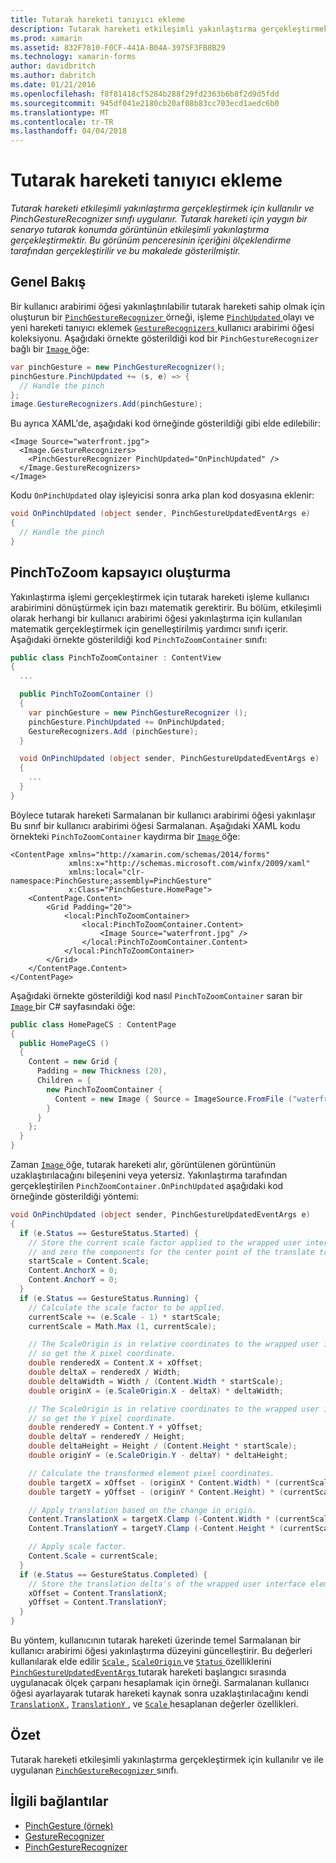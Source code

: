 ```yaml
---
title: Tutarak hareketi tanıyıcı ekleme
description: Tutarak hareketi etkileşimli yakınlaştırma gerçekleştirmek için kullanılır ve PinchGestureRecognizer sınıfı uygulanır. Tutarak hareketi için yaygın bir senaryo tutarak konumda görüntünün etkileşimli yakınlaştırma gerçekleştirmektir. Bu görünüm penceresinin içeriğini ölçeklendirme tarafından gerçekleştirilir ve bu makalede gösterilmiştir.
ms.prod: xamarin
ms.assetid: 832F7810-F0CF-441A-B04A-3975F3FB8B29
ms.technology: xamarin-forms
author: davidbritch
ms.author: dabritch
ms.date: 01/21/2016
ms.openlocfilehash: f8f81418cf5284b288f29fd2363b6b8f2d9d5fdd
ms.sourcegitcommit: 945df041e2180cb20af08b83cc703ecd1aedc6b0
ms.translationtype: MT
ms.contentlocale: tr-TR
ms.lasthandoff: 04/04/2018
---
```

# <a name="adding-a-pinch-gesture-recognizer"></a>Tutarak hareketi tanıyıcı ekleme

_Tutarak hareketi etkileşimli yakınlaştırma gerçekleştirmek için kullanılır ve PinchGestureRecognizer sınıfı uygulanır. Tutarak hareketi için yaygın bir senaryo tutarak konumda görüntünün etkileşimli yakınlaştırma gerçekleştirmektir. Bu görünüm penceresinin içeriğini ölçeklendirme tarafından gerçekleştirilir ve bu makalede gösterilmiştir._

## <a name="overview"></a>Genel Bakış

Bir kullanıcı arabirimi öğesi yakınlaştırılabilir tutarak hareketi sahip olmak için oluşturun bir [ `PinchGestureRecognizer` ](https://developer.xamarin.com/api/type/Xamarin.Forms.PinchGestureRecognizer/) örneği, işleme [ `PinchUpdated` ](https://developer.xamarin.com/api/event/Xamarin.Forms.PinchGestureRecognizer.PinchUpdated/) olayı ve yeni hareketi tanıyıcı eklemek [ `GestureRecognizers` ](https://developer.xamarin.com/api/property/Xamarin.Forms.View.GestureRecognizers/) kullanıcı arabirimi öğesi koleksiyonu. Aşağıdaki örnekte gösterildiği kod bir `PinchGestureRecognizer` bağlı bir [ `Image` ](https://developer.xamarin.com/api/type/Xamarin.Forms.Image/) öğe:

```csharp
var pinchGesture = new PinchGestureRecognizer();
pinchGesture.PinchUpdated += (s, e) => {
  // Handle the pinch
};
image.GestureRecognizers.Add(pinchGesture);
```

Bu ayrıca XAML'de, aşağıdaki kod örneğinde gösterildiği gibi elde edilebilir:

```xaml
<Image Source="waterfront.jpg">
  <Image.GestureRecognizers>
    <PinchGestureRecognizer PinchUpdated="OnPinchUpdated" />
  </Image.GestureRecognizers>
</Image>
```

Kodu `OnPinchUpdated` olay işleyicisi sonra arka plan kod dosyasına eklenir:

```csharp
void OnPinchUpdated (object sender, PinchGestureUpdatedEventArgs e)
{
  // Handle the pinch
}
```

## <a name="creating-a-pinchtozoom-container"></a>PinchToZoom kapsayıcı oluşturma

Yakınlaştırma işlemi gerçekleştirmek için tutarak hareketi işleme kullanıcı arabirimini dönüştürmek için bazı matematik gerektirir. Bu bölüm, etkileşimli olarak herhangi bir kullanıcı arabirimi öğesi yakınlaştırma için kullanılan matematik gerçekleştirmek için genelleştirilmiş yardımcı sınıfı içerir. Aşağıdaki örnekte gösterildiği kod `PinchToZoomContainer` sınıfı:

```csharp
public class PinchToZoomContainer : ContentView
{
  ...

  public PinchToZoomContainer ()
  {
    var pinchGesture = new PinchGestureRecognizer ();
    pinchGesture.PinchUpdated += OnPinchUpdated;
    GestureRecognizers.Add (pinchGesture);
  }

  void OnPinchUpdated (object sender, PinchGestureUpdatedEventArgs e)
  {
    ...
  }
}
```

Böylece tutarak hareketi Sarmalanan bir kullanıcı arabirimi öğesi yakınlaşır Bu sınıf bir kullanıcı arabirimi öğesi Sarmalanan. Aşağıdaki XAML kodu örnekteki `PinchToZoomContainer` kaydırma bir [ `Image` ](https://developer.xamarin.com/api/type/Xamarin.Forms.Image/) öğe:

```xaml
<ContentPage xmlns="http://xamarin.com/schemas/2014/forms"
             xmlns:x="http://schemas.microsoft.com/winfx/2009/xaml"
             xmlns:local="clr-namespace:PinchGesture;assembly=PinchGesture"
             x:Class="PinchGesture.HomePage">
    <ContentPage.Content>
        <Grid Padding="20">
            <local:PinchToZoomContainer>
                <local:PinchToZoomContainer.Content>
                    <Image Source="waterfront.jpg" />
                </local:PinchToZoomContainer.Content>
            </local:PinchToZoomContainer>
        </Grid>
    </ContentPage.Content>
</ContentPage>
```

Aşağıdaki örnekte gösterildiği kod nasıl `PinchToZoomContainer` saran bir [ `Image` ](https://developer.xamarin.com/api/type/Xamarin.Forms.Image/) bir C# sayfasındaki öğe:

```csharp
public class HomePageCS : ContentPage
{
  public HomePageCS ()
  {
    Content = new Grid {
      Padding = new Thickness (20),
      Children = {
        new PinchToZoomContainer {
          Content = new Image { Source = ImageSource.FromFile ("waterfront.jpg") }
        }
      }
    };
  }
}
```

Zaman [ `Image` ](https://developer.xamarin.com/api/type/Xamarin.Forms.Image/) öğe, tutarak hareketi alır, görüntülenen görüntünün uzaklaştırılacağını bileşenini veya yetersiz. Yakınlaştırma tarafından gerçekleştirilen `PinchZoomContainer.OnPinchUpdated` aşağıdaki kod örneğinde gösterildiği yöntemi:

```csharp
void OnPinchUpdated (object sender, PinchGestureUpdatedEventArgs e)
{
  if (e.Status == GestureStatus.Started) {
    // Store the current scale factor applied to the wrapped user interface element,
    // and zero the components for the center point of the translate transform.
    startScale = Content.Scale;
    Content.AnchorX = 0;
    Content.AnchorY = 0;
  }
  if (e.Status == GestureStatus.Running) {
    // Calculate the scale factor to be applied.
    currentScale += (e.Scale - 1) * startScale;
    currentScale = Math.Max (1, currentScale);

    // The ScaleOrigin is in relative coordinates to the wrapped user interface element,
    // so get the X pixel coordinate.
    double renderedX = Content.X + xOffset;
    double deltaX = renderedX / Width;
    double deltaWidth = Width / (Content.Width * startScale);
    double originX = (e.ScaleOrigin.X - deltaX) * deltaWidth;

    // The ScaleOrigin is in relative coordinates to the wrapped user interface element,
    // so get the Y pixel coordinate.
    double renderedY = Content.Y + yOffset;
    double deltaY = renderedY / Height;
    double deltaHeight = Height / (Content.Height * startScale);
    double originY = (e.ScaleOrigin.Y - deltaY) * deltaHeight;

    // Calculate the transformed element pixel coordinates.
    double targetX = xOffset - (originX * Content.Width) * (currentScale - startScale);
    double targetY = yOffset - (originY * Content.Height) * (currentScale - startScale);

    // Apply translation based on the change in origin.
    Content.TranslationX = targetX.Clamp (-Content.Width * (currentScale - 1), 0);
    Content.TranslationY = targetY.Clamp (-Content.Height * (currentScale - 1), 0);

    // Apply scale factor.
    Content.Scale = currentScale;
  }
  if (e.Status == GestureStatus.Completed) {
    // Store the translation delta's of the wrapped user interface element.
    xOffset = Content.TranslationX;
    yOffset = Content.TranslationY;
  }
}
```

Bu yöntem, kullanıcının tutarak hareketi üzerinde temel Sarmalanan bir kullanıcı arabirimi öğesi yakınlaştırma düzeyini güncelleştirir. Bu değerleri kullanılarak elde edilir [ `Scale` ](https://developer.xamarin.com/api/property/Xamarin.Forms.PinchGestureUpdatedEventArgs.Scale/), [ `ScaleOrigin` ](https://developer.xamarin.com/api/property/Xamarin.Forms.PinchGestureUpdatedEventArgs.ScaleOrigin/) ve [ `Status` ](https://developer.xamarin.com/api/property/Xamarin.Forms.PinchGestureUpdatedEventArgs.Status/) özelliklerini [ `PinchGestureUpdatedEventArgs` ](https://developer.xamarin.com/api/type/Xamarin.Forms.PinchGestureUpdatedEventArgs/) tutarak hareketi başlangıcı sırasında uygulanacak ölçek çarpanı hesaplamak için örneği. Sarmalanan kullanıcı öğesi ayarlayarak tutarak hareketi kaynak sonra uzaklaştırılacağını kendi [ `TranslationX` ](https://developer.xamarin.com/api/property/Xamarin.Forms.VisualElement.TranslationX/), [ `TranslationY` ](https://developer.xamarin.com/api/property/Xamarin.Forms.VisualElement.TranslationY/), ve [ `Scale` ](https://developer.xamarin.com/api/property/Xamarin.Forms.VisualElement.Scale/) hesaplanan değerler özellikleri.

## <a name="summary"></a>Özet

Tutarak hareketi etkileşimli yakınlaştırma gerçekleştirmek için kullanılır ve ile uygulanan [ `PinchGestureRecognizer` ](https://developer.xamarin.com/api/type/Xamarin.Forms.PinchGestureRecognizer/) sınıfı.


## <a name="related-links"></a>İlgili bağlantılar

- [PinchGesture (örnek)](https://developer.xamarin.com/samples/xamarin-forms/WorkingWithGestures/PinchGesture/)
- [GestureRecognizer](https://developer.xamarin.com/api/type/Xamarin.Forms.GestureRecognizer/)
- [PinchGestureRecognizer](https://developer.xamarin.com/api/type/Xamarin.Forms.PinchGestureRecognizer/)

